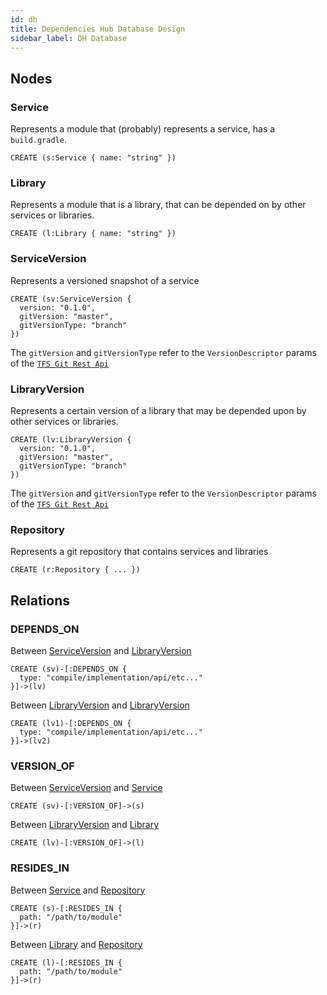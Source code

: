 ```yaml
---
id: dh
title: Dependencies Hub Database Design
sidebar_label: DH Database
---
```


## Nodes

### Service

Represents a module that (probably) represents a service, has a `build.gradle`.

```cypher
CREATE (s:Service { name: "string" })
```

### Library

Represents a module that is a library, that can be depended on by other services or libraries.

```cypher
CREATE (l:Library { name: "string" })
```

### ServiceVersion

Represents a versioned snapshot of a service

```cypher
CREATE (sv:ServiceVersion {
  version: "0.1.0",
  gitVersion: "master",
  gitVersionType: "branch"
})
```

The `gitVersion` and `gitVersionType` refer to the `VersionDescriptor` params of the [`TFS Git Rest Api`][tfs-rest-api-params]

### LibraryVersion

Represents a certain version of a library that may be depended upon by other services or libraries.

```cypher
CREATE (lv:LibraryVersion {
  version: "0.1.0",
  gitVersion: "master",
  gitVersionType: "branch"
})
```

The `gitVersion` and `gitVersionType` refer to the `VersionDescriptor` params of the [`TFS Git Rest Api`][tfs-rest-api-params]

### Repository

Represents a git repository that contains services and libraries

```cypher
CREATE (r:Repository { ... })
```

## Relations

### DEPENDS_ON

Between [ServiceVersion](#serviceversion) and [LibraryVersion](#libraryversion)

```cypher
CREATE (sv)-[:DEPENDS_ON {
  type: "compile/implementation/api/etc..."
}]->(lv)
```

Between [LibraryVersion](#libraryversion) and [LibraryVersion](#libraryversion)

```cypher
CREATE (lv1)-[:DEPENDS_ON {
  type: "compile/implementation/api/etc..."
}]->(lv2)
```

### VERSION_OF

Between [ServiceVersion](#serviceversion) and [Service](#service)

```cypher
CREATE (sv)-[:VERSION_OF]->(s)
```

Between [LibraryVersion](#libraryversion) and [Library](#library)

```cypher
CREATE (lv)-[:VERSION_OF]->(l)
```

### RESIDES_IN

Between [Service](#service) and [Repository](#repository)

```cypher
CREATE (s)-[:RESIDES_IN { 
  path: "/path/to/module"
}]->(r)
```

Between [Library](#library) and [Repository](#repository)

```cypher
CREATE (l)-[:RESIDES_IN {
  path: "/path/to/module"
}]->(r)
```

[tfs-rest-api-params]: https://docs.microsoft.com/en-us/rest/api/azure/devops/git/items/get?view=azure-devops-rest-5.0#uri-parameters